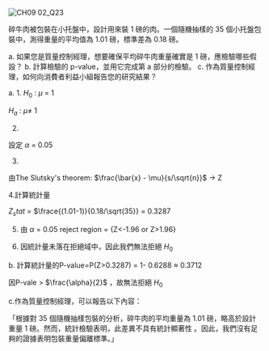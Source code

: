 ![CH09 02_Q23](https://github.com/user-attachments/assets/4971b4ff-9cbb-4e1a-a056-674fd537535f)

碎牛肉被包裝在小托盤中，設計用來裝 1 磅的肉。一個隨機抽樣的 35 個小托盤包裝中，測得重量的平均值為 1.01 磅，標準差為 0.18 磅。

a. 如果您是質量控制經理，想要確保平均碎牛肉重量確實是 1 磅，應檢驗哪些假設？
b. 計算檢驗的 p-value，並用它完成第 a 部分的檢驗。
c. 作為質量控制經理，如何向消費者利益小組報告您的研究結果？

a.
1.
$H_0$ : $\mu$ = 1

$H_a$ : $\mu\ne$ 1

2.
設定 $\alpha$ = 0.05

3.
由The Slutsky's theorem: $\frac{\bar{x} - \mu}{s/\sqrt{n}}$ -> Z

4.計算統計量

$Z_stat$ = $\frace{(1.01-1)}{0.18/\sqrt(35}} = 0.3287

5. 由 $\alpha$ = 0.05 reject region = {Z<-1.96 or Z>1.96}

6. 因統計量未落在拒絕域中，因此我們無法拒絕 $H_0$

b. 計算統計量的P-value=P(Z>0.3287)  = 1- 0.6288 $\approx$ 0.3712 

因P-vale > $\frac{\alpha}{2}$ ，故無法拒絕 $H_0$

c.作為質量控制經理，可以報告以下內容：

「根據對 35 個隨機抽樣包裝的分析，碎牛肉的平均重量為 1.01 磅，略高於設計重量 1 磅。然而，統計檢驗表明，此差異不具有統計顯著性 。因此，我們沒有足夠的證據表明包裝重量偏離標準。」
